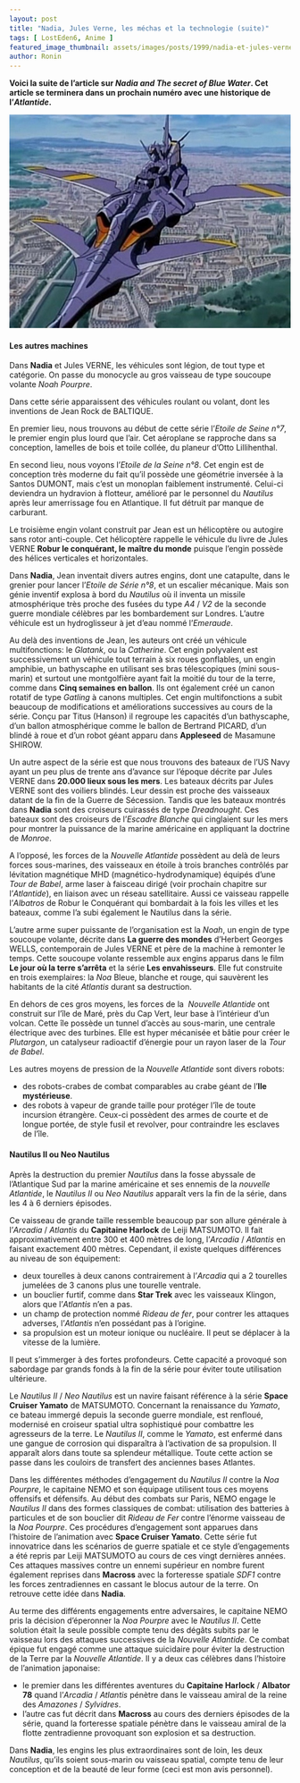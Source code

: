 ```yaml
---
layout: post
title: "Nadia, Jules Verne, les méchas et la technologie (suite)"
tags: [ LostEden6, Anime ]
featured_image_thumbnail: assets/images/posts/1999/nadia-et-jules-verne-suite.jpg
author: Ronin
---
```


**Voici la suite de l’article sur *Nadia and The secret of Blue Water*. Cet article se terminera dans un prochain numéro avec une historique de l’*Atlantide*.**

![Le Neo Nautilus](assets/images/posts/1999/nadia-et-jules-verne-suite.jpg)


#### Les autres machines

Dans **Nadia** et Jules VERNE, les véhicules sont légion, de tout type et catégorie. On passe du monocycle au gros vaisseau de type soucoupe volante *Noah Pourpre*.

Dans cette série apparaissent des véhicules roulant ou volant, dont les inventions de Jean Rock de BALTIQUE.

En premier lieu, nous trouvons au début de cette série l’*Etoile de Seine n°7*, le premier engin plus lourd que l’air. Cet aéroplane se rapproche dans sa conception, lamelles de bois et toile collée, du planeur d’Otto Lillihenthal.

En second lieu, nous voyons l’*Etoile de la Seine n°8*. Cet engin est de conception très moderne du fait qu’il possède une géométrie inversée à la Santos DUMONT, mais c’est un monoplan faiblement instrumenté. Celui-ci deviendra un hydravion à flotteur, amélioré par le personnel du *Nautilus* après leur amerrissage fou en Atlantique. Il fut détruit par manque de carburant.

Le troisième engin volant construit par Jean est un hélicoptère ou autogire sans rotor anti-couple. Cet hélicoptère rappelle le véhicule du livre de Jules VERNE **Robur le conquérant, le maître du monde** puisque l’engin possède des hélices verticales et horizontales.

Dans **Nadia**, Jean inventait divers autres engins, dont une catapulte, dans le grenier pour lancer l’*Etoile de Série n°8*, et un escalier mécanique. Mais son génie inventif explosa à bord du *Nautilus* où il inventa un missile atmosphérique très proche des fusées du type *A4* / *V2* de la seconde guerre mondiale célèbres par les bombardement sur Londres. L’autre véhicule est un hydroglisseur à jet d’eau nommé l’*Emeraude*.

Au delà des inventions de Jean, les auteurs ont créé un véhicule multifonctions: le *Glatank*, ou la *Catherine*. Cet engin polyvalent est successivement un véhicule tout terrain à six roues gonflables, un engin amphibie, un bathyscaphe en utilisant ses bras télescopiques (mini sous-marin) et surtout une montgolfière ayant fait la moitié du tour de la terre, comme dans **Cinq semaines en ballon**. Ils ont également créé un canon rotatif de type *Gatling* à canons multiples. Cet engin multifonctions a subit beaucoup de modifications et améliorations successives au cours de la série. Conçu par Titus (Hanson) il regroupe les capacités d’un bathyscaphe, d’un ballon atmosphérique comme le ballon de Bertrand PICARD, d’un blindé à roue et d’un robot géant apparu dans **Appleseed** de Masamune SHIROW.

Un autre aspect de la série est que nous trouvons des bateaux de l’US Navy ayant un peu plus de trente ans d’avance sur l’époque décrite par Jules VERNE dans **20.000 lieux sous les mers**. Les bateaux décrits par Jules VERNE sont des voiliers blindés. Leur dessin est proche des vaisseaux datant de la fin de la Guerre de Sécession. Tandis que les bateaux montrés dans **Nadia** sont des croiseurs cuirassés de type *Dreadnought*. Ces bateaux sont des croiseurs de l’*Escadre Blanche* qui cinglaient sur les mers pour montrer la puissance de la marine américaine en appliquant la doctrine de *Monroe*.

A l’opposé, les forces de la *Nouvelle Atlantide* possèdent au delà de leurs forces sous-marines, des vaisseaux en étoile à trois branches contrôlés par lévitation magnétique MHD (magnético-hydrodynamique) équipés d’une *Tour de Babel*, arme laser à faisceau dirigé (voir prochain chapitre sur l’*Atlantide*), en liaison avec un réseau satellitaire. Aussi ce vaisseau rappelle l’*Albatros* de Robur le Conquérant qui bombardait à la fois les villes et les bateaux, comme l’a subi également le Nautilus dans la série.

L’autre arme super puissante de l’organisation est la *Noah*, un engin de type soucoupe volante, décrite dans **La guerre des mondes** d’Herbert Georges WELLS, contemporain de Jules VERNE et père de la machine à remonter le temps. Cette soucoupe volante ressemble aux engins apparus dans le film **Le jour où la terre s’arrêta** et la série **Les envahisseurs**. Elle fut construite en trois exemplaires: la *Noa* Bleue, blanche et rouge, qui sauvèrent les habitants de la cité *Atlantis* durant sa destruction.

En dehors de ces gros moyens, les forces de la  *Nouvelle Atlantide* ont construit sur l’île de Maré, près du Cap Vert, leur base à l’intérieur d’un volcan. Cette île possède un tunnel d’accès au sous-marin, une centrale électrique avec des turbines. Elle est hyper mécanisée et bâtie pour créer le *Plutargon*, un catalyseur radioactif d’énergie pour un rayon laser de la *Tour de Babel*.

Les autres moyens de pression de la *Nouvelle Atlantide* sont divers robots:

- des robots-crabes de combat comparables au crabe géant de l’**Ile mystérieuse**.
- des robots à vapeur de grande taille pour protéger l’île de toute incursion étrangère. Ceux-ci possèdent des armes de courte et de longue portée, de style fusil et revolver, pour contraindre les esclaves de l’île.

#### Nautilus II ou Neo Nautilus

Après la destruction du premier *Nautilus* dans la fosse abyssale de l’Atlantique Sud par la marine américaine et ses ennemis de la *nouvelle Atlantide*, le *Nautilus II* ou *Neo Nautilus* apparaît vers la fin de la série, dans les 4 à 6 derniers épisodes.

Ce vaisseau de grande taille ressemble beaucoup par son allure générale à l’*Arcadia* / *Atlantis* du **Capitaine Harlock** de Leiji MATSUMOTO. Il fait approximativement entre 300 et 400 mètres de long, l’*Arcadia* / *Atlantis* en faisant exactement 400 mètres. Cependant, il existe quelques différences au niveau de son équipement:

- deux tourelles à deux canons contrairement à l’*Arcadia* qui a 2 tourelles jumelées de 3 canons plus une tourelle ventrale.
- un bouclier furtif, comme dans **Star Trek** avec les vaisseaux Klingon, alors que l’*Atlantis* n’en a pas.
- un champ de protection nommé *Rideau de fer*, pour contrer les attaques adverses, l’*Atlantis* n’en possédant pas à l’origine.
- sa propulsion est un moteur ionique ou nucléaire. Il peut se déplacer à la vitesse de la lumière.

Il peut s’immerger à des fortes profondeurs. Cette capacité a provoqué son sabordage par grands fonds à la fin de la série pour éviter toute utilisation ultérieure.

Le *Nautilus II* / *Neo Nautilus* est un navire faisant référence à la série **Space Cruiser Yamato** de MATSUMOTO. Concernant la renaissance du *Yamato*, ce bateau immergé depuis la seconde guerre mondiale, est renfloué, modernisé en croiseur spatial ultra sophistiqué pour combattre les agresseurs de la terre. Le *Nautilus II*, comme le *Yamato*, est enfermé dans une gangue de corrosion qui disparaîtra à l’activation de sa propulsion. Il apparaît alors dans toute sa splendeur métallique. Toute cette action se passe dans les couloirs de transfert des anciennes bases Atlantes.

Dans les différentes méthodes d’engagement du *Nautilus II* contre la *Noa Pourpre*, le capitaine NEMO et son équipage utilisent tous ces moyens offensifs et défensifs. Au début des combats sur Paris, NEMO engage le *Nautilus II* dans des formes classiques de combat: utilisation des batteries à particules et de son bouclier dit *Rideau de Fer* contre l’énorme vaisseau de la *Noa Pourpre*. Ces procédures d’engagement sont apparues dans l’histoire de l’animation avec **Space Cruiser Yamato**. Cette série fut innovatrice dans les scénarios de guerre spatiale et ce style d’engagements a été repris par Leiji MATSUMOTO au cours de ces vingt dernières années. Ces attaques massives contre un ennemi supérieur en nombre furent également reprises dans **Macross** avec la forteresse spatiale *SDF1* contre les forces zentradiennes en cassant le blocus autour de la terre. On retrouve cette idée dans **Nadia**.

Au terme des différents engagements entre adversaires, le capitaine NEMO pris la décision d’éperonner la *Noa Pourpre* avec le *Nautilus II*. Cette solution était la seule possible compte tenu des dégâts subits par le vaisseau lors des attaques successives de la *Nouvelle Atlantide*. Ce combat épique fut engagé comme une attaque suicidaire pour éviter la destruction de la Terre par la *Nouvelle Atlantide*. Il y a deux cas célèbres dans l’histoire de l’animation japonaise:

- le premier dans les différentes aventures du **Capitaine Harlock** / **Albator 78** quand l’*Arcadia* / *Atlantis* pénètre dans le vaisseau amiral de la reine des *Amazones* / *Sylvidres*.
- l’autre cas fut décrit dans **Macross** au cours des derniers épisodes de la série, quand la forteresse spatiale pénètre dans le vaisseau amiral de la flotte zentradienne provoquant son explosion et sa destruction.

Dans **Nadia**, les engins les plus extraordinaires sont de loin, les deux *Nautilus*, qu’ils soient sous-marin ou vaisseau spatial, compte tenu de leur conception et de la beauté de leur forme (ceci est mon avis personnel).